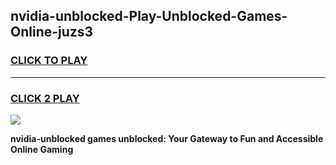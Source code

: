 
## nvidia-unblocked-Play-Unblocked-Games-Online-juzs3
<h3>
<a href="https://premium76.site?title=nvidia-unblocked&ref=25A">CLICK TO PLAY</a></h3>
<hr>

<h3>
<a href="https://premium76.site?title=nvidia-unblocked&ref=25A">CLICK 2 PLAY</a>
  
</h3>

<a href="https://premium76.site?title=nvidia-unblocked&ref=25A"><img src="https://clearcache.store/games.png"></a>


**nvidia-unblocked games unblocked: Your Gateway to Fun and Accessible Online Gaming**
